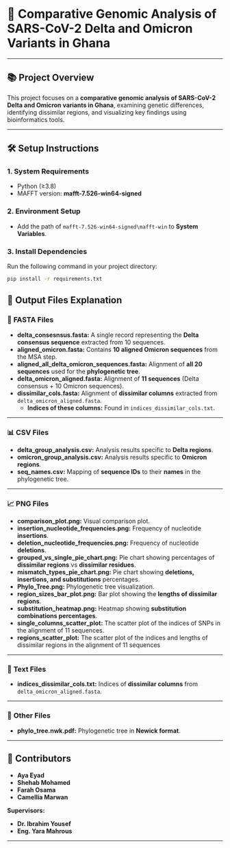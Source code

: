 # 🧬 **Comparative Genomic Analysis of SARS-CoV-2 Delta and Omicron Variants in Ghana**

---

## 📚 **Project Overview**

This project focuses on a **comparative genomic analysis of SARS-CoV-2 Delta and Omicron variants in Ghana**, examining genetic differences, identifying dissimilar regions, and visualizing key findings using bioinformatics tools.

---

## 🛠️ **Setup Instructions**

### 1. **System Requirements**
- Python (≥3.8)  
- MAFFT version: **mafft-7.526-win64-signed**

### 2. **Environment Setup**
- Add the path of `mafft-7.526-win64-signed\mafft-win` to **System Variables**.

### 3. **Install Dependencies**
Run the following command in your project directory:
```bash
pip install -r requirements.txt
```

## 📂 **Output Files Explanation**

### 🧬 **FASTA Files**
- **delta_consesnsus.fasta:** A single record representing the **Delta consensus sequence** extracted from 10 sequences.  
- **aligned_omicron.fasta:** Contains **10 aligned Omicron sequences** from the MSA step.  
- **aligned_all_delta_omicron_sequences.fasta:** Alignment of **all 20 sequences** used for the **phylogenetic tree**.  
- **delta_omicron_aligned.fasta:** Alignment of **11 sequences** (Delta consensus + 10 Omicron sequences).  
- **dissimilar_cols.fasta:** Alignment of **dissimilar columns** extracted from `delta_omicron_aligned.fasta`.  
   - **Indices of these columns:** Found in `indices_dissimilar_cols.txt`.

---

### 📊 **CSV Files**
- **delta_group_analysis.csv:** Analysis results specific to **Delta regions**.  
- **omicron_group_analysis.csv:** Analysis results specific to **Omicron regions**.  
- **seq_names.csv:** Mapping of **sequence IDs** to their **names** in the phylogenetic tree.

---

### 📈 **PNG Files**
- **comparison_plot.png:** Visual comparison plot.  
- **insertion_nucleotide_frequencies.png:** Frequency of nucleotide **insertions**.  
- **deletion_nucleotide_frequencies.png:** Frequency of nucleotide **deletions**.  
- **grouped_vs_single_pie_chart.png:** Pie chart showing percentages of **dissimilar regions** vs **dissimilar residues**.  
- **mismatch_types_pie_chart.png:** Pie chart showing **deletions, insertions, and substitutions** percentages.  
- **Phylo_Tree.png:** Phylogenetic tree visualization.  
- **region_sizes_bar_plot.png:** Bar plot showing the **lengths of dissimilar regions**.  
- **substitution_heatmap.png:** Heatmap showing **substitution combinations percentages**.
- **single_columns_scatter_plot:** The scatter plot of the indices of SNPs in the alignment of 11 sequences.
- **regions_scatter_plot:** The scatter plot of the indices and lengths of dissimilar regions in the alignment of 11 sequences

---

### 📄 **Text Files**
- **indices_dissimilar_cols.txt:** Indices of **dissimilar columns** from `delta_omicron_aligned.fasta`.

---

### 📑 **Other Files**
- **phylo_tree.nwk.pdf:** Phylogenetic tree in **Newick format**.

---

## 🤝 **Contributors**
- **Aya Eyad**  
- **Shehab Mohamed**  
- **Farah Osama**  
- **Camellia Marwan**

**Supervisors:**  
- **Dr. Ibrahim Yousef**  
- **Eng. Yara Mahrous**

---
